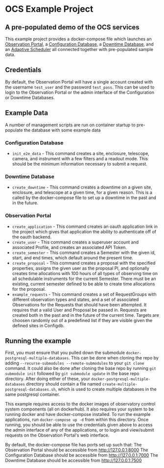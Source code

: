 # OCS Example Project


## A pre-populated demo of the OCS services

This example project provides a docker-compose file which launches an [Observation Portal](https://github.com/observatorycontrolsystem/observation-portal), a [Configuration Database](https://github.com/observatorycontrolsystem/configdb), a [Downtime Database](https://github.com/observatorycontrolsystem/downtime), and an [Adaptive Scheduler](https://github.com/observatorycontrolsystem/adaptive_scheduler) all connected together with pre-populated sample data.

## Credentials
By default, the Observation Portal will have a single account created with the username `test_user` and the password `test_pass`. This can be used to login to the Observation Portal or the admin interface of the Configuration or Downtime Databases.

## Example Data

A number of management scripts are run on container startup to pre-populate the database with some example data

### Configuration Database

* `init_e2e_data` - This command creates a site, enclosure, telescope, camera, and instrument with a few filters and a readout mode. This should be the minimum information necessary to submit a request.

### Downtime Database

* `create_downtime` - This command creates a downtime on a given site, enclosure, and telescope at a given time, for a given reason. This is a called by the docker-compose file to set up a downtime in the past and in the future.

### Observation Portal

* `create_application` - This command creates an oauth application link in the project which gives that application the ability to authenticate off of the oauth backend.
* `create_user` - This command creates a superuser account and associated Profile, and creates an associated API Token.
* `create_semester` - This command creates a Semester with the given id, start, and end times, which default around the present time.
* `create_proposal` - This command creates a proposal with the specified properties, assigns the given user as the proposal PI, and optionally creates time allocations with 100 hours of all types of observing time on all schedulable instruments for the current Semester. There must be an existing, current semester defined to be able to create time allocations for the proposal.
* `example_requests` - This command creates a set of RequestGroups with different observation types and states, and a set of associated Observations for the Requests that should have been attempted. It requires that a valid User and Proposal be passed in. Requests are created both in the past and in the future of the current time. Targets are choosen randomly out of a predefined list if they are visible given the defined sites in Configdb.

## Running the example

First, you must ensure that you pulled down the submodule `docker-postgresql-multiple-databases`. This can be done when cloning the repo by adding `--recurse-submodules --remote-submodules` to your `git clone` command. It could also be done after cloning the base repo by running `git submodule init` followed by `git submodule update` in the base repo directory. After doing either of these, your `docker-postgresql-multiple-databases` directory should contain a file named `create-multiple-postgresql-databases.sh`, which is used to create multiple databases in the same postgresql container.

This example requires access to the docker images of observatory control system components (all on dockerhub). It also requires your system to be running docker and have docker-compose installed. To run the example applications, run
`docker-compose up -d` from within this directory. Once running, you should be able to use the credentials given above to access the admin interface of any of the applications, or to login and view/submit requests on the Observation Portal's web interface.

By default, the docker-compose file has ports set up such that:
The Observation Portal should be accessible from <http://127.0.0.1:8000>
The Configuration Database should be accessible from <http://127.0.0.1:7000>
The Downtime Database should be accessible from <http://127.0.0.1:7500>
